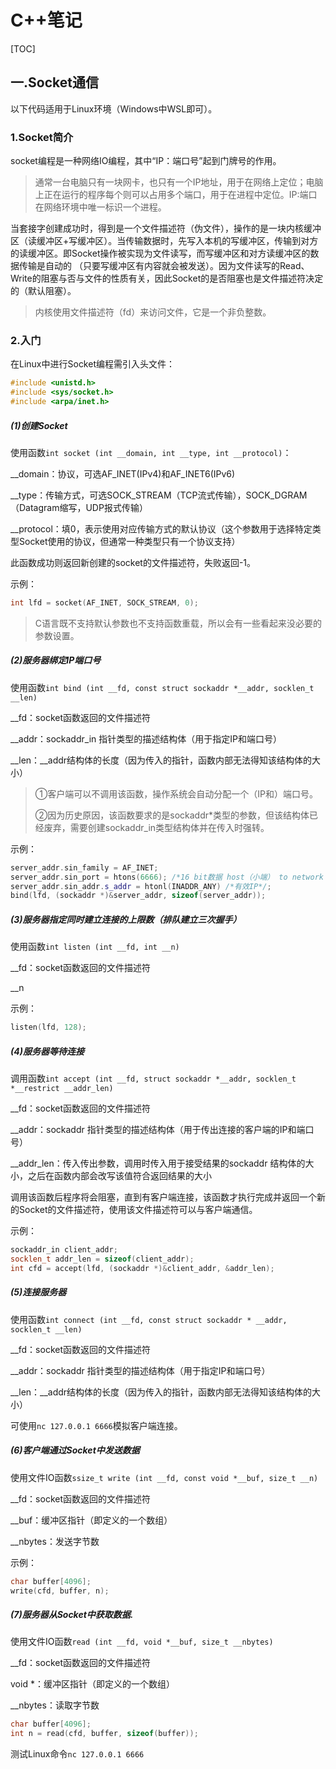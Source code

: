# C++笔记

[TOC]

## 一.Socket通信

以下代码适用于Linux环境（Windows中WSL即可）。

### 1.Socket简介

socket编程是一种网络IO编程，其中“IP：端口号”起到门牌号的作用。

> 通常一台电脑只有一块网卡，也只有一个IP地址，用于在网络上定位；电脑上正在运行的程序每个则可以占用多个端口，用于在进程中定位。IP:端口在网络环境中唯一标识一个进程。

当套接字创建成功时，得到是一个文件描述符（伪文件），操作的是一块内核缓冲区（读缓冲区+写缓冲区）。当传输数据时，先写入本机的写缓冲区，传输到对方的读缓冲区。即Socket操作被实现为文件读写，而写缓冲区和对方读缓冲区的数据传输是自动的 （只要写缓冲区有内容就会被发送）。因为文件读写的Read、Write的阻塞与否与文件的性质有关，因此Socket的是否阻塞也是文件描述符决定的（默认阻塞）。

> 内核使用文件描述符（fd）来访问文件，它是一个非负整数。

### 2.入门

在Linux中进行Socket编程需引入头文件：

```c++
#include <unistd.h>
#include <sys/socket.h>
#include <arpa/inet.h>
```

##### (1)创建Socket

使用函数`int socket (int __domain, int __type, int __protocol)`：

__domain：协议，可选AF_INET(IPv4)和AF_INET6(IPv6)

 __type：传输方式，可选SOCK_STREAM（TCP流式传输），SOCK_DGRAM（Datagram缩写，UDP报式传输）

__protocol：填0，表示使用对应传输方式的默认协议（这个参数用于选择特定类型Socket使用的协议，但通常一种类型只有一个协议支持）

此函数成功则返回新创建的socket的文件描述符，失败返回-1。

示例：

```c++
int lfd = socket(AF_INET, SOCK_STREAM, 0);
```

> C语言既不支持默认参数也不支持函数重载，所以会有一些看起来没必要的参数设置。

##### (2)服务器绑定IP端口号

使用函数`int bind (int __fd, const struct sockaddr *__addr, socklen_t __len)`

__fd：socket函数返回的文件描述符

__addr：sockaddr_in 指针类型的描述结构体（用于指定IP和端口号）

\__len：__addr结构体的长度（因为传入的指针，函数内部无法得知该结构体的大小）

> ①客户端可以不调用该函数，操作系统会自动分配一个（IP和）端口号。
>
> ②因为历史原因，该函数要求的是sockaddr*类型的参数，但该结构体已经废弃，需要创建sockaddr_in类型结构体并在传入时强转。

示例：

```c++
server_addr.sin_family = AF_INET;
server_addr.sin_port = htons(6666); /*16 bit数据 host（小端） to network（大端）*/
server_addr.sin_addr.s_addr = htonl(INADDR_ANY) /*有效IP*/;
bind(lfd, (sockaddr *)&server_addr, sizeof(server_addr));
```

##### (3)服务器指定同时建立连接的上限数（排队建立三次握手）

使用函数`int listen (int __fd, int __n)`

__fd：socket函数返回的文件描述符

__n

示例：

```c++
listen(lfd, 128);
```

##### (4)服务器等待连接

调用函数`int accept (int __fd, struct sockaddr *__addr, socklen_t *__restrict __addr_len)`

__fd：socket函数返回的文件描述符

__addr：sockaddr 指针类型的描述结构体（用于传出连接的客户端的IP和端口号）

__addr_len：传入传出参数，调用时传入用于接受结果的sockaddr 结构体的大小，之后在函数内部会改写该值符合返回结果的大小

调用该函数后程序将会阻塞，直到有客户端连接，该函数才执行完成并返回一个新的Socket的文件描述符，使用该文件描述符可以与客户端通信。

示例：

```c++
sockaddr_in client_addr;
socklen_t addr_len = sizeof(client_addr);
int cfd = accept(lfd, (sockaddr *)&client_addr, &addr_len);
```

##### (5)连接服务器

使用函数`int connect (int __fd, const struct sockaddr * __addr, socklen_t __len)`

__fd：socket函数返回的文件描述符

__addr：sockaddr 指针类型的描述结构体（用于指定IP和端口号）

\__len：__addr结构体的长度（因为传入的指针，函数内部无法得知该结构体的大小）

可使用`nc 127.0.0.1 6666`模拟客户端连接。

##### (6)客户端通过Socket中发送数据

使用文件IO函数`ssize_t write (int __fd, const void *__buf, size_t __n)`

__fd：socket函数返回的文件描述符

__buf：缓冲区指针（即定义的一个数组）

__nbytes：发送字节数

示例：

```c++
char buffer[4096];
write(cfd, buffer, n);
```

##### (7)服务器从Socket中获取数据.

使用文件IO函数`read (int __fd, void *__buf, size_t __nbytes)`

__fd：socket函数返回的文件描述符

void *：缓冲区指针（即定义的一个数组）

__nbytes：读取字节数

```c++
char buffer[4096];
int n = read(cfd, buffer, sizeof(buffer));
```

测试Linux命令`nc 127.0.0.1 6666`

